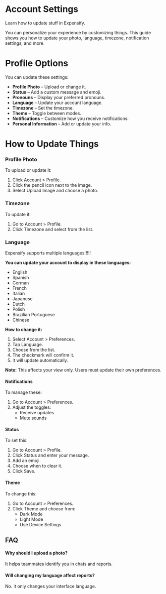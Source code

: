 # Account Settings

Learn how to update stuff in Expensify.

You can personalize your experience by customizing things. This guide shows you how to update your photo, language, timezone, notification settings, and more.

# Profile Options

You can update these settings:

- **Profile Photo** – Upload or change it.
- **Status** – Add a custom message and emoji.
- **Pronouns** – Display your preferred pronouns.
- **Language** – Update your account language. 
- **Timezone** – Set the timezone.
- **Theme** – Toggle between modes.
- **Notifications** – Customize how you receive notifications.
- **Personal Information** – Add or update your info.

# How to Update Things

### Profile Photo

To upload or update it:
1. Click Account > Profile.
2. Click the pencil icon next to the image.
3. Select Upload Image and choose a photo.

### Timezone

To update it:
1. Go to Account > Profile.
2. Click Timezone and select from the list.

### Language

Expensify supports multiple languages!!!!!

**You can update your account to display in these languages:**

- English
- Spanish
- German
- French
- Italian
- Japanese
- Dutch
- Polish
- Brazilian Portuguese
- Chinese

**How to change it:**

1. Select Account > Preferences.
2. Tap Language.
3. Choose from the list.
4. The checkmark will confirm it.
5. It will update automatically.

**Note:** This affects your view only. Users must update their own preferences.

#### Notifications

To manage these:
1. Go to Account > Preferences.
2. Adjust the toggles:
   - Receive updates
   - Mute sounds

#### Status

To set this:
1. Go to Account > Profile.
2. Click Status and enter your message.
3. Add an emoji.
4. Choose when to clear it.
5. Click Save.

#### Theme

To change this:
1. Go to Account > Preferences.
2. Click Theme and choose from:
   - Dark Mode
   - Light Mode
   - Use Device Settings

## FAQ

#### Why should I upload a photo?
It helps teammates identify you in chats and reports.

#### Will changing my language affect reports?
No. It only changes your interface language.